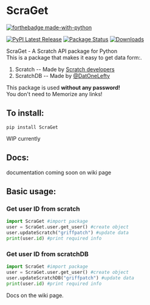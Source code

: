 # ScraGet
[![forthebadge made-with-python](http://ForTheBadge.com/images/badges/made-with-python.svg)](https://www.python.org/)

[![PyPI Latest Release](https://img.shields.io/pypi/v/ScraGet.svg)](https://pypi.org/project/ScraGet/)
[![Package Status](https://img.shields.io/pypi/status/ScraGet.svg)](https://pypi.org/project/ScraGet/)
[![Downloads](https://static.pepy.tech/personalized-badge/ScraGet?period=total&units=international_system&left_color=black&right_color=orange&left_text=Downloads)](https://pepy.tech/project/ScraGet)

ScraGet - A Scratch API package for Python<br>
This is a package that makes it easy to get data form:.<br>
1. Scratch -- Made by [Scratch developers](https://github.com/LLK/scratch-rest-api)
2. ScratchDB -- Made by [@DatOneLefty](https://Scratch.mit.edu/users/DatOneLefty)<br>

This package is used **without any password!**<br>
You don't need to Memorize any links!

## To install:<br>
`pip install ScraGet`<br>

WIP currently

## Docs:
documentation coming soon on wiki page

## Basic usage:
### Get user ID from scratch
```python
import ScraGet #import package
user = ScraGet.user.get_user() #create object
user.updateScratch("griffpatch") #update data
print(user.id) #print required info
```
### Get user ID from scratchDB
```python
import ScraGet #import package
user = ScraGet.user.get_user() #create object
user.updateScratchDB("griffpatch") #update data
print(user.id) #print required info
```

Docs on the wiki page.

